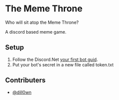 # The Meme Throne #
Who will sit atop the Meme Throne? 

A discord based meme game.

## Setup ##
1. Follow the Discord.Net [your first bot guid](https://docs.stillu.cc/guides/getting_started/first-bot.html).
2. Put your bot's secret in a new file called token.txt

## Contributers ##
- [@dill0wn](https://github.com/dill0wn)